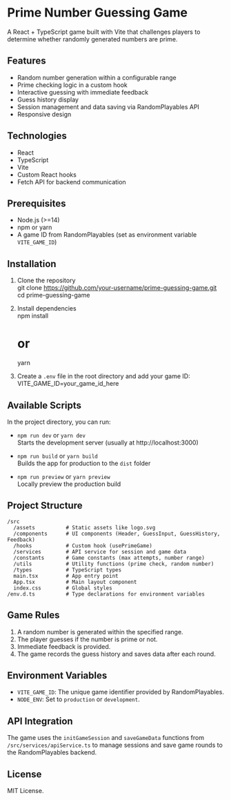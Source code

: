 # Prime Number Guessing Game

A React + TypeScript game built with Vite that challenges players to determine whether randomly generated numbers are prime.

## Features

- Random number generation within a configurable range  
- Prime checking logic in a custom hook  
- Interactive guessing with immediate feedback  
- Guess history display  
- Session management and data saving via RandomPlayables API  
- Responsive design  

## Technologies

- React  
- TypeScript  
- Vite  
- Custom React hooks  
- Fetch API for backend communication  

## Prerequisites

- Node.js (>=14)  
- npm or yarn  
- A game ID from RandomPlayables (set as environment variable `VITE_GAME_ID`)  

## Installation

1. Clone the repository  
   git clone https://github.com/your-username/prime-guessing-game.git  
   cd prime-guessing-game

2. Install dependencies  
   npm install  
   # or  
   yarn

3. Create a `.env` file in the root directory and add your game ID:  
   VITE_GAME_ID=your_game_id_here

## Available Scripts

In the project directory, you can run:

- `npm run dev` or `yarn dev`  
  Starts the development server (usually at http://localhost:3000)

- `npm run build` or `yarn build`  
  Builds the app for production to the `dist` folder

- `npm run preview` or `yarn preview`  
  Locally preview the production build

## Project Structure

```
/src
  /assets          # Static assets like logo.svg
  /components      # UI components (Header, GuessInput, GuessHistory, Feedback)
  /hooks           # Custom hook (usePrimeGame)
  /services        # API service for session and game data
  /constants       # Game constants (max attempts, number range)
  /utils           # Utility functions (prime check, random number)
  /types           # TypeScript types
  main.tsx         # App entry point
  App.tsx          # Main layout component
  index.css        # Global styles
/env.d.ts          # Type declarations for environment variables
```

## Game Rules

1. A random number is generated within the specified range.  
2. The player guesses if the number is prime or not.  
3. Immediate feedback is provided.  
4. The game records the guess history and saves data after each round.

## Environment Variables

- `VITE_GAME_ID`: The unique game identifier provided by RandomPlayables.  
- `NODE_ENV`: Set to `production` or `development`.

## API Integration

The game uses the `initGameSession` and `saveGameData` functions from `/src/services/apiService.ts` to manage sessions and save game rounds to the RandomPlayables backend.

## License

MIT License.